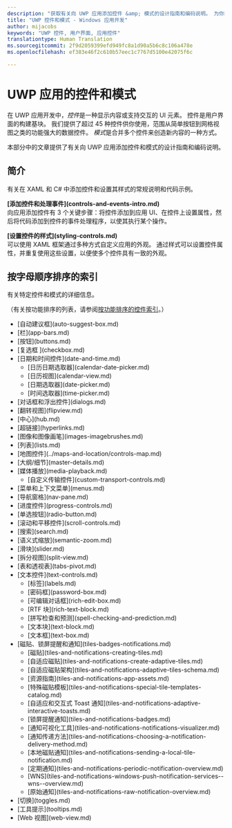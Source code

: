 ```yaml
---
description: "获取有关向 UWP 应用添加控件 &amp; 模式的设计指南和编码说明。 为你找到了超过 45 种功能强大的控件，这些控件可与你的应用结合使用。"
title: "UWP 控件和模式 - Windows 应用开发"
author: mijacobs
keywords: "UWP 控件, 用户界面, 应用控件"
translationtype: Human Translation
ms.sourcegitcommit: 2f9d2059399efd949fc8a1d90a5b6c8c106a478e
ms.openlocfilehash: ef383e46f2c610b57eec1c7767d5100e42075f6c

---
```

# UWP 应用的控件和模式
<link rel="stylesheet" href="https://az835927.vo.msecnd.net/sites/uwp/Resources/css/custom.css"> 

在 UWP 应用开发中，<i>控件</i>是一种显示内容或支持交互的 UI 元素。 控件是用户界面的构建基块。 我们提供了超过 45 种控件供你使用，范围从简单按钮到网格视图之类的功能强大的数据控件。 <i>模式</i>是合并多个控件来创造新内容的一种方式。

本部分中的文章提供了有关向 UWP 应用添加控件和模式的设计指南和编码说明。 

## 简介

有关在 XAML 和 C# 中添加控件和设置其样式的常规说明和代码示例。

<div class="side-by-side">
<div class="side-by-side-content">
  <div class="side-by-side-content-left">
   <p><b>[添加控件和处理事件](controls-and-events-intro.md)</b> <br/>
向应用添加控件有 3 个关键步骤：将控件添加到应用 UI、在控件上设置属性，然后将代码添加到控件的事件处理程序，以使其执行某个操作。</li>
</ul> 
</p>
  </div>
  <div class="side-by-side-content-right">
   <p><b>[设置控件的样式](styling-controls.md)</b> <br/>
可以使用 XAML 框架通过多种方式自定义应用的外观。 通过样式可以设置控件属性，并重复使用这些设置，以便使多个控件具有一致的外观。</p>
  </div>
</div>
</div>

## 按字母顺序排序的索引 

有关特定控件和模式的详细信息。

（有关按功能排序的列表，请参阅[按功能排序的控件索引](controls-by-function.md)。）

<div class="uwpd-list-of-links">
<ul>

<li>[自动建议框](auto-suggest-box.md)</li>

<li>[栏](app-bars.md)</li>

<li>[按钮](buttons.md)</li>

<li>[复选框 ](checkbox.md)</li>

<li>[日期和时间控件](date-and-time.md)
<ul>

<li>[日历日期选取器](calendar-date-picker.md)</li>

<li>[日历视图](calendar-view.md)</li>

<li>[日期选取器](date-picker.md)</li>

<li>[时间选取器](time-picker.md)</li>
</ul>
</li>


<li>[对话框和浮出控件](dialogs.md)</li>

<li>[翻转视图](flipview.md)</li>

<li>[中心](hub.md)</li>

<li>[超链接](hyperlinks.md)</li>

<li>[图像和图像画笔](images-imagebrushes.md)</li>

<li>[列表](lists.md)</li>

<li>[地图控件](../maps-and-location/controls-map.md)</li>

<li>[大纲/细节](master-details.md)</li>

<li>[媒体播放](media-playback.md)
<ul>
<li>[自定义传输控件](custom-transport-controls.md)</li>
</ul>
</li>

<li>[菜单和上下文菜单](menus.md)</li>

<li>[导航窗格](nav-pane.md)</li>

<li>[进度控件](progress-controls.md)</li>

<li>[单选按钮](radio-button.md)</li>

<li>[滚动和平移控件](scroll-controls.md)</li>

<li>[搜索](search.md)</li>

<li>[语义式缩放](semantic-zoom.md)</li>

<li>[滑块](slider.md)</li>

<li>[拆分视图](split-view.md)</li>

<li>[表和透视表](tabs-pivot.md)</li>

<li>[文本控件](text-controls.md)
<ul>

<li>[标签](labels.md)</li>

<li>[密码框](password-box.md)</li>

<li>[可编辑对话框](rich-edit-box.md)</li>

<li>[RTF 块](rich-text-block.md)</li>

<li>[拼写检查和预测](spell-checking-and-prediction.md)</li>

<li>[文本块](text-block.md)</li>

<li>[文本框](text-box.md)</li>
</ul>
</li>



<li>[磁贴、锁屏提醒和通知](tiles-badges-notifications.md)
<ul>

<li>[磁贴](tiles-and-notifications-creating-tiles.md)</li>

<li>[自适应磁贴](tiles-and-notifications-create-adaptive-tiles.md)</li>

<li>[自适应磁贴架构](tiles-and-notifications-adaptive-tiles-schema.md)</li>

<li>[资源指南](tiles-and-notifications-app-assets.md)</li>

<li>[特殊磁贴模板](tiles-and-notifications-special-tile-templates-catalog.md)</li>

<li>[自适应和交互式 Toast 通知](tiles-and-notifications-adaptive-interactive-toasts.md)</li>

<li>[锁屏提醒通知](tiles-and-notifications-badges.md)</li>

<li>[通知可视化工具](tiles-and-notifications-notifications-visualizer.md)</li>

<li>[通知传递方法](tiles-and-notifications-choosing-a-notification-delivery-method.md)</li>

<li>[本地磁贴通知](tiles-and-notifications-sending-a-local-tile-notification.md)</li>

<li>[定期通知](tiles-and-notifications-periodic-notification-overview.md)</li>

<li>[WNS](tiles-and-notifications-windows-push-notification-services--wns--overview.md)</li>

<li>[原始通知](tiles-and-notifications-raw-notification-overview.md)</li>
</ul>
</li>


<li>[切换](toggles.md)</li>
<li>[工具提示](tooltips.md)</li>

<li>[Web 视图](web-view.md)</li>
</ul>
</div>



<!--HONumber=Aug16_HO5-->


